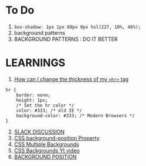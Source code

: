 # To Do

1. `box-shadow: 1px 1px 60px 0px hsl(227, 10%, 46%);`
2. background patterns
3. BACKGROUND PATTERNS : DO IT BETTER

# LEARNINGS

1. [How can I change the thickness of my `<hr>` tag](https://stackoverflow.com/questions/4151743/how-can-i-change-the-thickness-of-my-hr-tag)

```
hr {
    border: none;
    height: 1px;
    /* Set the hr color */
    color: #333; /* old IE */
    background-color: #333; /* Modern Browsers */
}
```

2. [SLACK DISCUSSION](https://frontendmentor.slack.com/archives/CCYHFT85B/p1668205810224049)
3. [CSS background-position Property](https://www.w3schools.com/csSref/pr_background-position.php)
4. [CSS Multiple Backgrounds](https://www.w3schools.com/css/css3_backgrounds.asp)
5. [CSS Backgrounds Yt video](https://www.youtube.com/watch?v=dr1y4m7iEoU)
6. [BACKGROUND POSITION](https://dev.to/this-is-learning/all-you-need-to-know-about-background-position-3aac)
